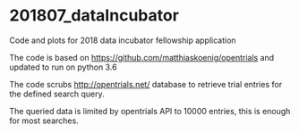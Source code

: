# 201807_dataIncubator
Code and plots for 2018 data incubator fellowship application

The code is based on https://github.com/matthiaskoenig/opentrials and updated to run on python 3.6

The code scrubs http://opentrials.net/ database to retrieve trial entries for the defined search query.

The queried data is limited by opentrials API to 10000 entries, this is enough for most searches.


